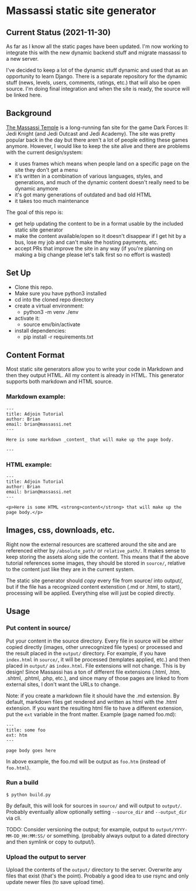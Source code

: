# Massassi static site generator

## Current Status (2021-11-30)

As far as I know all the static pages have been updated.  I'm now working
to integrate this with the new dynamic backend stuff and migrate massassi
to a new server.

I've decided to keep a lot of the dynamic stuff dynamic and used 
that as an opportunity to learn Django.  There is a separate repository for the 
dynamic stuff (news, levels, users, comments, ratings, etc.) that will also be 
open source.  I'm doing final integration and when the site is ready, the 
source will be linked here.

## Background

[The Massassi Temple](https://www.massassi.net/) is a long-running fan site for
the game Dark Forces II: Jedi Knight (and Jedi Outcast and Jedi Academy).  The
site was pretty popular back in the day but there aren't a lot of people
editing these games anymore.  However, I would like to keep the site alive and
there are problems with the current design/system:

* it uses frames which means when people land on a specific page on the site
  they don't get a menu
* it's written in a combination of various languages, styles, and generations,
  and much of the dynamic content doesn't really need to be dynamic anymore
* it's got many generations of outdated and bad old HTML
* it takes too much maintenance

The goal of this repo is:

* get help updating the content to be in a format usable by the included
  static site generator
* make the content available/open so it doesn't disappear if I get hit by a
  bus, lose my job and can't make the hosting payments, etc.
* accept PRs that improve the site in any way (if you're planning on making a
  big change please let's talk first so no effort is wasted)

## Set Up

* Clone this repo.
* Make sure you have python3 installed
* cd into the cloned repo directory
* create a virtual environment:
    * python3 -m venv ./env
* activate it:
    * source env/bin/activate
* install dependencies:
    * pip install -r requirements.txt


## Content Format

Most static site generators allow you to write your code in Markdown and then 
they output HTML.  All my content is already in HTML.  This generator supports
both markdown and HTML source.

### Markdown example:

```
---
title: Adjoin Tutorial
author: Brian
email: brian@massassi.net
---

Here is some markdown _content_ that will make up the page body.

---
```

### HTML example:

```
---
title: Adjoin Tutorial
author: Brian
email: brian@massassi.net
---

<p>Here is some HTML <strong>content</strong> that will make up the page body.</p>

```

## Images, css, downloads, etc.

Right now the external resources are scattered around the site and are 
referenced either by `/absolute_path/` or `relative_path/`.  It makes sense to 
keep storing the assets along side the content.  This means that if the above 
tutorial references some images, they should be stored in `source/`, relative 
to the content just like they are in the current system.

The static site generator should _copy_ every file from source/ into output/, 
but if the file has a recognized content extenstion (.md or .html, to start), 
processing will be applied.  Everything else will just be copied directly.

## Usage

### Put content in source/

Put your content in the source directory.  Every file in source will be either 
copied directly (images, other unrecognized file types) or processed and the
result placed in the `output/` directory.  For example, if you have `index.html` in 
`source/`, it will be processed (templates applied, etc.) and then placed in 
`output/` as `index.html`.  File extensions will not change.  This is by 
design!  Since Massassi has a ton of different file extensions (.html, .htm, 
.shtml, .phtml, .php, etc.), and since many of those pages are linked to from 
external sites, I don't want the URLs to change.

Note: if you create a markdown file it should have the .md extension.  By 
default, markdown files get rendered and written as html with the .html 
extension.  If you want the resulting html file to have a different extension,
put the `ext` variable in the front matter.  Example (page named foo.md):

```
---
title: some foo
ext: htm
---

page body goes here
```

In above example, the foo.md will be output as `foo.htm` (instead of 
`foo.html`).


### Run a build

```
$ python build.py
```

By default, this will look for sources in `source/` and will output to 
`output/`.  Probably eventually allow optionally setting `--source_dir` and 
`--output_dir` via cli.

TODO: Consider versioning the output; for example, output to 
`output/YYYY-MM-DD_HH:MM:SS/` or something. (probably always output to a dated 
directory and then symlink or copy to output/).

### Upload the output to server

Upload the contents of the `output/` directory to the server.  Overwrite any 
files that exist (that's the point).  Probably a good idea to use rsync and 
only update newer files (to save upload time).

